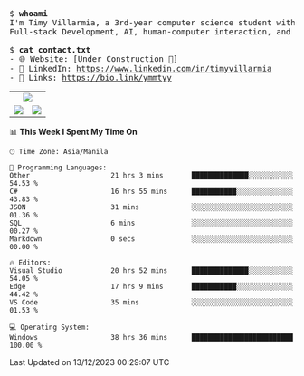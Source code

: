 <pre>
$ <strong>whoami</strong>
I'm Timy Villarmia, a 3rd-year computer science student with a wide range of interests 
Full-stack Development, AI, human-computer interaction, and everything in between.
  
$ <strong>cat contact.txt</strong>
- 🌐 Website: [Under Construction 🚧]
- 💼 LinkedIn: <a href="https://www.linkedin.com/in/timyvillarmia">https://www.linkedin.com/in/timyvillarmia</a>  
- 🔗 Links: <a href="https://bio.link/ymmtyy">https://bio.link/ymmtyy</a>  
</pre>

<table align="center" width="100%"> 
  <tr> 
    <td align="center" colspan="2"> 
     <img src="https://github-profile-summary-cards.vercel.app/api/cards/profile-details?username=TimyVillarmia&theme=dark"/>
    </td> 
  </tr> 
   <tr> 
    <td align="center"> 
       <img src="https://github-readme-stats.vercel.app/api?username=TimyVillarmia&show_icons=true&theme=dark" />
    </td> 
    <td align="center">
      <img src="https://github-readme-stats.vercel.app/api/top-langs/?username=TimyVillarmia&layout=compact&count_private=true&theme=dark"/>
    </td> 
   </tr> 
</table>

<!--START_SECTION:waka-->
📊 **This Week I Spent My Time On** 

```text
🕑︎ Time Zone: Asia/Manila

💬 Programming Languages: 
Other                    21 hrs 3 mins       ██████████████░░░░░░░░░░░   54.53 % 
C#                       16 hrs 55 mins      ███████████░░░░░░░░░░░░░░   43.83 % 
JSON                     31 mins             ░░░░░░░░░░░░░░░░░░░░░░░░░   01.36 % 
SQL                      6 mins              ░░░░░░░░░░░░░░░░░░░░░░░░░   00.27 % 
Markdown                 0 secs              ░░░░░░░░░░░░░░░░░░░░░░░░░   00.00 % 

🔥 Editors: 
Visual Studio            20 hrs 52 mins      ██████████████░░░░░░░░░░░   54.05 % 
Edge                     17 hrs 9 mins       ███████████░░░░░░░░░░░░░░   44.42 % 
VS Code                  35 mins             ░░░░░░░░░░░░░░░░░░░░░░░░░   01.53 % 

💻 Operating System: 
Windows                  38 hrs 36 mins      █████████████████████████   100.00 % 
```


 Last Updated on 13/12/2023 00:29:07 UTC
<!--END_SECTION:waka--> 




                                                                                                           
                                                               
                                                                                                     

